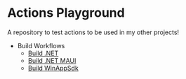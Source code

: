 # Actions Playground

A repository to test actions to be used in my other projects!

- Build Workflows
  - [Build .NET](.github/workflows/build-dotnet.yml)
  - [Build .NET MAUI](.github/workflows/build-maui.yml)
  - [Build WinAppSdk](.github/workflows/build-winappsdk.yml)